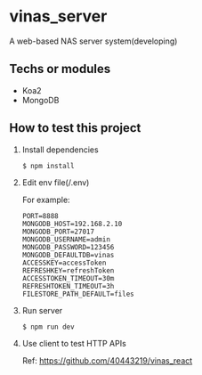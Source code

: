 # vinas_server

A web-based NAS server system(developing)

## Techs or modules
* Koa2
* MongoDB

## How to test this project

1. Install dependencies

   ```shell
   $ npm install
   ```

   

2. Edit env file(/.env)

   For example:

   ```env
   PORT=8888
   MONGODB_HOST=192.168.2.10
   MONGODB_PORT=27017
   MONGODB_USERNAME=admin
   MONGODB_PASSWORD=123456
   MONGODB_DEFAULTDB=vinas
   ACCESSKEY=accessToken
   REFRESHKEY=refreshToken
   ACCESSTOKEN_TIMEOUT=30m
   REFRESHTOKEN_TIMEOUT=3h
   FILESTORE_PATH_DEFAULT=files
   ```



3. Run server

   ```bash
   $ npm run dev
   ```

   

4. Use client to test HTTP APIs

   Ref: https://github.com/40443219/vinas_react